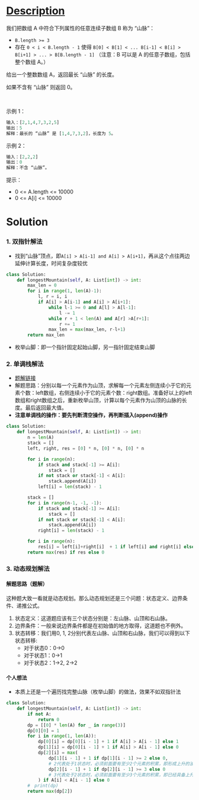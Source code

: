 # [Description](https://leetcode-cn.com/problems/longest-mountain-in-array)

我们把数组 A 中符合下列属性的任意连续子数组 B 称为 “山脉”：

- ```B.length >= 3```
- 存在 ```0 < i < B.length - 1``` 使得 ```B[0] < B[1] < ... B[i-1] < B[i] > B[i+1] > ... > B[B.length - 1]```
（注意：B 可以是 A 的任意子数组，包括整个数组 A。）

给出一个整数数组 A，返回最长 “山脉” 的长度。

如果不含有 “山脉” 则返回 0。

 

示例 1：
```python
输入：[2,1,4,7,3,2,5]
输出：5
解释：最长的 “山脉” 是 [1,4,7,3,2]，长度为 5。
```
示例 2：
```python
输入：[2,2,2]
输出：0
解释：不含 “山脉”。
```

提示：
- 0 <= A.length <= 10000
- 0 <= A[i] <= 10000

# Solution
### 1. 双指针解法
- 找到“山脉”顶点，即```A[i] > A[i-1] and A[i] > A[i+1]```，再从这个点往两边延伸计算长度，时间复杂度较优

```python
class Solution:
    def longestMountain(self, A: List[int]) -> int:
        max_len = 0
        for i in range(1, len(A)-1):
            l, r = i, i
            if A[i] > A[i-1] and A[i] > A[i+1]:
                while l-1 >= 0 and A[l] > A[l-1]:
                    l -= 1
                while r + 1 < len(A) and A[r] >A[r+1]:
                    r += 1
                max_len = max(max_len, r-l+1)
        return max_len
```
- 枚举山脚：即一个指针固定起始山脚，另一指针固定结束山脚

### 2. 单调栈解法
- [题解链接](https://leetcode-cn.com/problems/longest-mountain-in-array/solution/mo-ni-dan-diao-zhan-845-shu-zu-zhong-de-zui-chang-/)
- 解题思路：分别以每一个元素作为山顶，求解每一个元素左侧连续小于它的元素个数：left数组，右侧连续小于它的元素个数：right数组。准备好以上的left数组和right数组之后，重新枚举山顶，计算以每个元素作为山顶的山脉的长度。最后返回最大值。
- **注意单调栈的操作：要先判断清空操作，再判断插入(append)操作**
```python
class Solution:
    def longestMountain(self, A: List[int]) -> int:
        n = len(A)
        stack = []
        left, right, res = [0] * n, [0] * n, [0] * n

        for i in range(n):
            if stack and stack[-1] >= A[i]:
                stack = []
            if not stack or stack[-1] < A[i]:
                stack.append(A[i])
            left[i] = len(stack) - 1

        stack = []
        for i in range(n-1, -1, -1):
            if stack and stack[-1] >= A[i]:
                stack = []
            if not stack or stack[-1] < A[i]:
                stack.append(A[i])
            right[i] = len(stack) - 1

        for i in range(n):
            res[i] = left[i]+right[i]  + 1 if left[i] and right[i] else 0
        return max(res) if res else 0
```

### 3. 动态规划解法
#### 解题思路（题解）
这种题大致一看就是动态规划。那么动态规划还是三个问题：状态定义、边界条件、递推公式。
1. 状态定义：这道题应该有三个状态分别是：左山脉、山顶和右山脉。
2. 边界条件：一般来说边界条件都是在初始值的地方取得，这道题也不例外。
3. 状态转移：我们用0, 1, 2分别代表左山脉、山顶和右山脉，我们可以得到以下状态转移:
	- 对于状态0：0->0
	- 对于状态1：0->1
	- 对于状态2：1->2, 2->2
#### 个人想法
- 本质上还是一个遍历找完整山脉（枚举山脚）的做法，效果不如双指针法
```python
class Solution:
    def longestMountain(self, A: List[int]) -> int:
        if not A:
            return 0
        dp = [[0] * len(A) for _ in range(3)]
        dp[0][0] = 1
        for i in range(1, len(A)):
            dp[0][i] = dp[0][i - 1] + 1 if A[i] > A[i - 1] else 1
            dp[1][i] = dp[0][i - 1] + 1 if A[i] > A[i - 1] else 0
            dp[2][i] = max(
                dp[1][i - 1] + 1 if dp[1][i - 1] >= 2 else 0,
				# 2代表处于1状态时，必须前面要有至少2个元素的积累，即形成上升的波段
                dp[2][i - 1] + 1 if dp[2][i - 1] >= 3 else 0
				# 3代表处于2状态时，必须前面要有至少3个元素的积累，即已经具备上升和初步下降的波段【没看懂】
            ) if A[i] < A[i - 1] else 0
        #　print(dp)
        return max(dp[2])
	
```